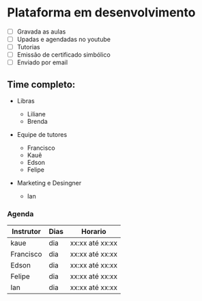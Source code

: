 # Plataforma em desenvolvimento

 - [ ] Gravada as aulas
 - [ ] Upadas e agendadas no youtube
 - [ ] Tutorias
 - [ ] Emissão de certificado simbólico
 - [ ] Enviado por email
 
## Time completo:

- Libras
  - Liliane
  - Brenda
  
- Equipe de tutores
  - Francisco
  - Kauê
  - Edson
  - Felipe
  
- Marketing e Desingner
  - Ian
  
### Agenda

Instrutor | Dias | Horario
------------ | ------------ | ------------
kaue | dia | xx:xx até xx:xx 
Francisco | dia | xx:xx até xx:xx 
Edson | dia | xx:xx até xx:xx 
Felipe | dia | xx:xx até xx:xx 
Ian | dia | xx:xx até xx:xx 
